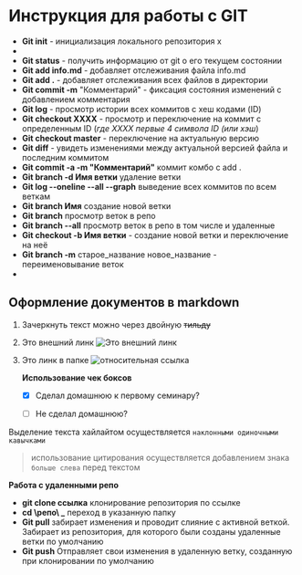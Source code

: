 # **Инструкция для работы с GIT**

* **Git init** - инициализация локального репозитория x
* 
* **Git status** - получить информацию от git о его текущем состоянии
* **Git add info.md** - добавляет отслеживания файла info.md
* **Git add .** - добавляет отслеживания всех файлов в директории
* **Git commit -m** "Комментарий" - фиксация состояния изменений c добавлением комментария
* **Git log** - просмотр истории всех коммитов с хеш кодами (ID)
* **Git checkout ХХХХ** - просмотр и переключение на коммит с определенным ID (*где ХХХХ первые 4 символа ID (или хэш*)
* **Git checkout master** - переключение на актуальную версию
* **Git diff** - увидеть изменениями между актуальной версией файла и последним коммитом
* **Git commit -a -m "Комментарий"** коммит комбо с add .
* **Git branch -d Имя ветки**  удаление ветки
* **Git log --oneline --all --graph**  выведение всех коммитов по всем веткам
* **Git branch Имя** создание новой ветки
* **Git branch** просмотр веток в репо
* **Git branch --all** просмотр веток в репо в том числе и удаленные
* **Git checkout -b Имя ветки** - создание новой ветки и переключение на неё
* **Git branch -m** старое_название новое_название - переименовывание веток 
* 
## **Оформление документов в markdown** 
1. Зачеркнуть текст можно через двойную ~~тильду~~
2. Это внешний линк ![Это внешний линк](https://myoctocat.com/assets/images/base-octocat.svg)
3. Это линк в папке ![относительная ссылка](2022-12-23_01-09-56.png)
    
    **Использование чек боксов** 
    - [x] Сделал домашнюю к первому семинару?
    - [ ] Не сделал домашнюю?


Выделение текста хайлайтом осуществляется `наклонными одиночными кавычками` 
>использование цитирования
осуществляется добавлением знака `больше слева` перед текстом

  **Работа с удаленными репо**

* **git clone  ссылка** клонирование репозитория по ссылке
*  **cd \репо\ _** переход в указанную папку 
*  **Git pull** забирает изменения и проводит слияние с активной веткой. Забирает из репозитория, для которого были созданы удаленные ветки по умолчанию 
*  **Git push**  Отправляет свои изменения в удаленную ветку, созданную при клонировании по умолчанию
